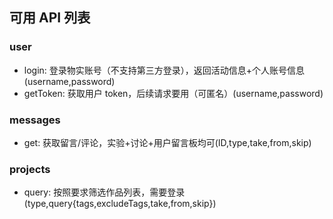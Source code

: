 ## 可用 API 列表

### user

- login: 登录物实账号（不支持第三方登录），返回活动信息+个人账号信息(username,password)
- getToken: 获取用户 token，后续请求要用（可匿名）(username,password)

### messages

- get: 获取留言/评论，实验+讨论+用户留言板均可(ID,type,take,from,skip)

### projects

- query: 按照要求筛选作品列表，需要登录(type,query{tags,excludeTags,take,from,skip})
